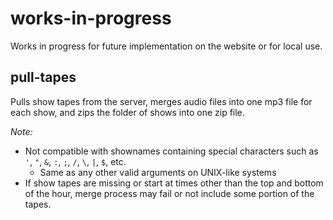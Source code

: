# works-in-progress
Works in progress for future implementation on the website or for local use.

## pull-tapes
Pulls show tapes from the server, merges audio files into one mp3 file for each show, and zips the folder of shows into one zip file.

_Note:_
- Not compatible with shownames containing special characters such as `'`, `"`, `&`, `:`, `;`, `/`, `\`, `|`, `$`, etc.
  - Same as any other valid arguments on UNIX-like systems
- If show tapes are missing or start at times other than the top and bottom of the hour, merge process may fail or not include some portion of the tapes.

